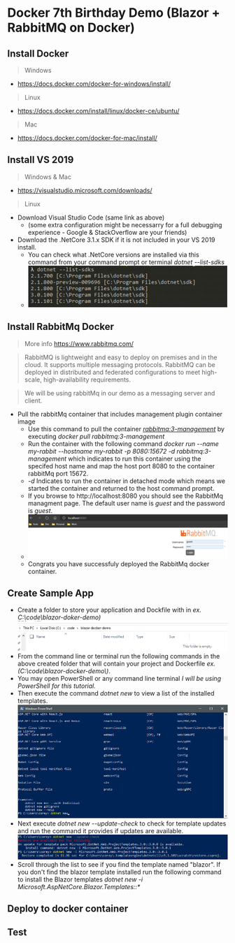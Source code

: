 # Docker 7th Birthday Demo (Blazor + RabbitMQ on Docker)
 
## Install Docker

> Windows
* https://docs.docker.com/docker-for-windows/install/

> Linux
* https://docs.docker.com/install/linux/docker-ce/ubuntu/

> Mac
* https://docs.docker.com/docker-for-mac/install/

## Install VS 2019 
> Windows & Mac
* https://visualstudio.microsoft.com/downloads/
> Linux
* Download Visual Studio Code (same link as above)
   - (some extra configuration might be necessarry for a full debugging experience - Google & StackOverflow are your friends)
* Download the .NetCore 3.1.x SDK if it is not included in your VS 2019 install.
  * You can check what .NetCore versions are installed via this command from your command prompt or terminal _dotnet --list-sdks_
   * ![alt text](demo-images/dotnet-versions.png "dotnet versions")

## Install RabbitMq Docker
> More info https://www.rabbitmq.com/

> RabbitMQ is lightweight and easy to deploy on premises and in the cloud. It supports multiple messaging protocols. RabbitMQ can be deployed in distributed and federated configurations to meet high-scale, high-availability requirements.

> We will be using rabbitMq in our demo as a messaging server and client.
* Pull the rabbitMq container that includes management plugin container image
   * Use this command to pull the container _[rabbitmq:3-management](https://hub.docker.com/_/rabbitmq)_ by executing _docker pull rabbitmq:3-management_ 
   * Run the container with the following command _docker run --name my-rabbit --hostname my-rabbit -p 8080:15672 -d rabbitmq:3-management_ which indicates to run this container using the specifed host name and map the host port 8080 to the container rabbitMq port 15672. 
   * _-d_ Indicates to run the container in detached mode which means we started the container and returned to the host command prompt.
   * If you browse to http://localhost:8080 you should see the RabbitMq managment page. The default user name is _guest_ and the password is _guest_.
   * ![alt text](demo-images/rabbitmq.png "RabbitMq")
   * Congrats you have successfuly deployed the RabbitMq docker container.

## Create Sample App
* Create a folder to store your application and Dockfile with in _ex. C:\code\blazor-doker-demo\)_
![alt text](demo-images/new-folder.png "New folder")
* From the command line or terminal run the following commands in the above created folder that will contain your project and Dockerfile _ex. (C:\code\blazor-docker-demo\\)_.
*  You may open PowerShell or any command line terminal _I will be using PowerShell for this tutorial._
* Then execute the command _dotnet new_ to view a list of the installed templates.
![alt text](demo-images/dotnet-new.png "dotnet new")
* Next execute _dotnet new --update-check_ to check for template updates and run the command it provides if updates are available.
![alt text](demo-images/dotnet-updatecheck.png "dotnet new --update-check")
* Scroll through the list to see if you find the template named "blazor". If you don't find the blazor template installed run the following command to install the Blazor templates  _dotnet new -i Microsoft.AspNetCore.Blazor.Templates::*_

## Deploy to docker container

## Test
